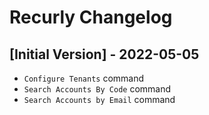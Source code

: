 # Recurly Changelog

## [Initial Version] - 2022-05-05

- `Configure Tenants` command
- `Search Accounts By Code` command
- `Search Accounts by Email` command